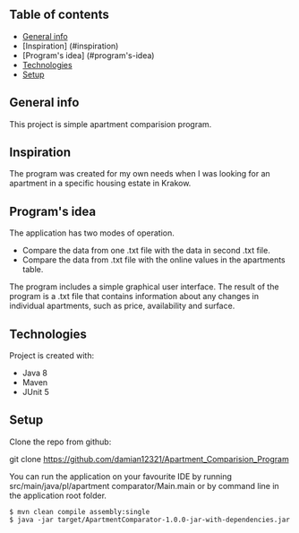 ## Table of contents
* [General info](#general-info)
* [Inspiration] (#inspiration)
* [Program's idea] (#program's-idea)
* [Technologies](#technologies)
* [Setup](#setup)

## General info
This project is simple apartment comparision program.
	
## Inspiration
The program was created for my own needs when I was looking for an apartment in a specific housing estate in Krakow.

## Program's idea
The application has two modes of operation.

* Compare the data from one .txt file with the data in second .txt file. 
* Compare the data from .txt file with the online values ​​in the apartments table.

The program includes a simple graphical user interface.
The result of the program is a .txt file that contains information about any changes in individual apartments, such as price, availability and surface.

## Technologies
Project is created with:
* Java 8
* Maven
* JUnit 5

## Setup
Clone the repo from github:

git clone https://github.com/damian12321/Apartment_Comparision_Program

You can run the application on your favourite IDE by running src/main/java/pl/apartment comparator/Main.main
or by command line in the application root folder.

```
$ mvn clean compile assembly:single
$ java -jar target/ApartmentComparator-1.0.0-jar-with-dependencies.jar
```